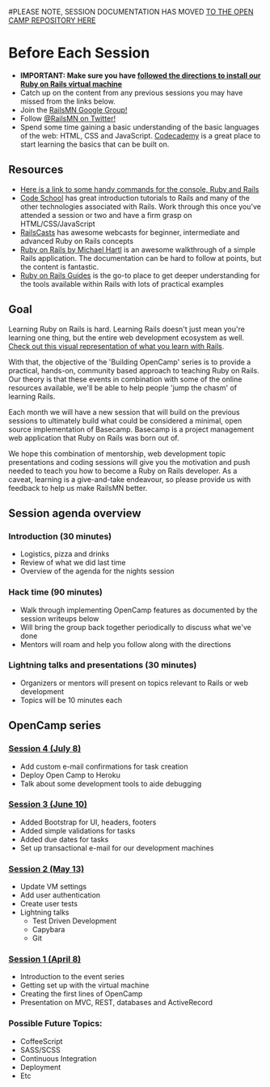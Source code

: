 #PLEASE NOTE, SESSION DOCUMENTATION HAS MOVED [TO THE OPEN CAMP REPOSITORY HERE](https://github.com/railsmn/open_camp/tree/master/tutorials)

Before Each Session
========
- **IMPORTANT: Make sure you have [followed the directions to install our Ruby on Rails virtual machine](https://github.com/railsmn/railsmn-dev-box)**
- Catch up on the content from any previous sessions you may have missed from the links below.
- Join the [RailsMN Google Group!](https://groups.google.com/forum/?fromgroups#!forum/railsmn)
- Follow [@RailsMN on Twitter!](http://www.twitter.com/railsmn)
- Spend some time gaining a basic understanding of the basic languages of the web: HTML, CSS and JavaScript. [Codecademy](http://www.codecademy.com/#!/exercises/0) is a great place to start learning the basics that can be built on.

## Resources

- [Here is a link to some handy commands for the console, Ruby and Rails](http://pragtob.github.io/rails-beginner-cheatsheet/)
- [Code School](http://www.codeschool.com) has great introduction tutorials to Rails and many of the other technologies associated with Rails. Work through this once you've attended a session or two and have a firm grasp on HTML/CSS/JavaScript
- [RailsCasts](http://www.railscasts.com) has awesome webcasts for beginner, intermediate and advanced Ruby on Rails concepts
- [Ruby on Rails by Michael Hartl](http://ruby.railstutorial.org/ruby-on-rails-tutorial-book) is an awesome walkthrough of a simple Rails application. The documentation can be hard to follow at points, but the content is fantastic.
- [Ruby on Rails Guides](http://guides.rubyonrails.org/) is the go-to place to get deeper understanding for the tools available within Rails with lots of practical examples


## Goal

Learning Ruby on Rails is hard. Learning Rails doesn't just mean you're learning one thing, but the entire web development ecosystem as well. [Check out this visual representation of what you learn with Rails](http://j.mp/railsmap).

With that, the objective of the 'Building OpenCamp' series is to provide a practical, hands-on, community based approach to teaching Ruby on Rails. Our theory is that these events in combination with some of the online resources available, we'll be able to help people 'jump the chasm' of learning Rails.

Each month we will have a new session that will build on the previous sessions to ultimately build what could be considered a minimal, open source implementation of Basecamp. Basecamp is a project management web application that Ruby on Rails was born out of.

We hope this combination of mentorship, web development topic presentations and coding sessions will give you the motivation and push needed to teach you how to become a Ruby on Rails developer. As a caveat, learning is a give-and-take endeavour, so please provide us with feedback to help us make RailsMN better.

## Session agenda overview

### Introduction (30 minutes)
- Logistics, pizza and drinks
- Review of what we did last time
- Overview of the agenda for the nights session

### Hack time (90 minutes)
- Walk through implementing OpenCamp features as documented by the session writeups below
- Will bring the group back together periodically to discuss what we've done
- Mentors will roam and help you follow along with the directions

### Lightning talks and presentations (30 minutes)
- Organizers or mentors will present on topics relevant to Rails or web development
- Topics will be 10 minutes each

## OpenCamp series 

### [Session 4 (July 8)](https://github.com/railsmn/schedule/blob/master/open_camp/session4.md) 
- Add custom e-mail confirmations for task creation
- Deploy Open Camp to Heroku
- Talk about some development tools to aide debugging

### [Session 3 (June 10)](https://github.com/railsmn/schedule/blob/master/open_camp/session3.md)
- Added Bootstrap for UI, headers, footers
- Added simple validations for tasks
- Added due dates for tasks
- Set up transactional e-mail for our development machines

### [Session 2 (May 13)](https://github.com/railsmn/schedule/blob/master/open_camp/session2.md)
- Update VM settings
- Add user authentication
- Create user tests
- Lightning talks 
  - Test Driven Development
  - Capybara
  - Git

### [Session 1 (April 8)](https://github.com/railsmn/schedule/blob/master/open_camp/session1.md)
- Introduction to the event series
- Getting set up with the virtual machine
- Creating the first lines of OpenCamp
- Presentation on MVC, REST, databases and ActiveRecord


### Possible Future Topics: 
- CoffeeScript
- SASS/SCSS
- Continuous Integration
- Deployment
- Etc


